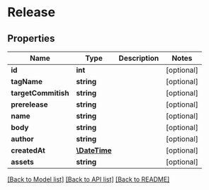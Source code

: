 # Release

## Properties
Name | Type | Description | Notes
------------ | ------------- | ------------- | -------------
**id** | **int** |  | [optional] 
**tagName** | **string** |  | [optional] 
**targetCommitish** | **string** |  | [optional] 
**prerelease** | **string** |  | [optional] 
**name** | **string** |  | [optional] 
**body** | **string** |  | [optional] 
**author** | **string** |  | [optional] 
**createdAt** | [**\DateTime**](\DateTime.md) |  | [optional] 
**assets** | **string** |  | [optional] 

[[Back to Model list]](../../README.md#documentation-for-models) [[Back to API list]](../../README.md#documentation-for-api-endpoints) [[Back to README]](../../README.md)


